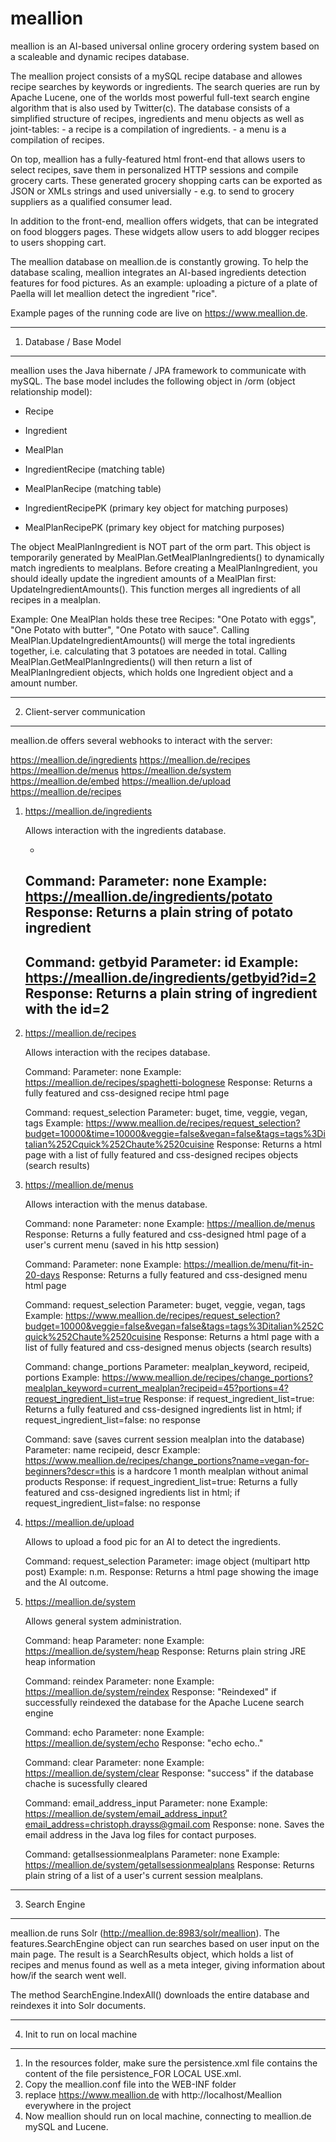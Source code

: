 # meallion

meallion is an AI-based universal online grocery ordering system based on a scaleable and dynamic recipes database.

The meallion project consists of a mySQL recipe database and allowes recipe searches by keywords or ingredients. The search queries are run by Apache Lucene, one of the worlds most powerful full-text search engine algorithm that is also used by Twitter(c).
The database consists of a simplified structure of recipes, ingredients and menu objects as well as joint-tables: - a recipe is a compilation of ingredients. - a menu is a compilation of recipes.

On top, meallion has a fully-featured html front-end that allows users to select recipes, save them in personalized HTTP sessions and compile grocery carts.
These generated grocery shopping carts can be exported as JSON or XMLs strings and used universially - e.g. to send to grocery suppliers as a qualified consumer lead. 

In addition to the front-end, meallion offers widgets, that can be integrated on food bloggers pages. These widgets allow users to add blogger recipes to users shopping cart.

The meallion database on meallion.de is constantly growing. To help the database scaling, meallion integrates an AI-based ingredients detection features for food pictures. As an example: uploading a picture of a plate of Paella will let meallion detect the ingredient "rice".

Example pages of the running code are live on https://www.meallion.de.

------------------------
1. Database / Base Model
------------------------

meallion uses the Java hibernate / JPA framework to communicate with mySQL. The base model includes the following object in /orm (object relationship model):
 
- Recipe
- Ingredient
- MealPlan
- IngredientRecipe (matching table)
- MealPlanRecipe (matching table)

- IngredientRecipePK (primary key object for matching purposes)
- MealPlanRecipePK (primary key object for matching purposes)

The object MealPlanIngredient is NOT part of the orm part. This object is temporarily generated by MealPlan.GetMealPlanIngredients() to dynamically match ingredients to mealplans.
Before creating a MealPlanIngredient, you should ideally update the ingredient amounts of a MealPlan first: UpdateIngredientAmounts(). This function merges all ingredients of all recipes in a mealplan.

Example:
One MealPlan holds these tree Recipes: "One Potato with eggs", "One Potato with butter", "One Potato with sauce".
Calling MealPlan.UpdateIngredientAmounts() will merge the total ingredients together, i.e. calculating that 3 potatoes are needed in total.
Calling MealPlan.GetMealPlanIngredients() will then return a list of MealPlanIngredient objects, which holds one Ingredient object and a amount number.

-------------------------------------------------
2. Client-server communication
-------------------------------------------------

meallion.de offers several webhooks to interact with the server:

https://meallion.de/ingredients
https://meallion.de/recipes
https://meallion.de/menus
https://meallion.de/system
https://meallion.de/embed
https://meallion.de/upload
https://meallion.de/recipes


1. https://meallion.de/ingredients

	Allows interaction with the ingredients database.
	
	-
	Command: <name of ingredient>
	Parameter: none
	Example: https://meallion.de/ingredients/potato
	Response: Returns a plain string of potato ingredient
	-
	Command: getbyid
	Parameter: id
	Example: https://meallion.de/ingredients/getbyid?id=2
	Response: Returns a plain string of ingredient with the id=2
	-
	
	
2. https://meallion.de/recipes

	Allows interaction with the recipes database.
	
	
	Command: <name of recipe>
	Parameter: none
	Example: https://meallion.de/recipes/spaghetti-bolognese
	Response: Returns a fully featured and css-designed recipe html page
	
	Command: request_selection
	Parameter: buget, time, veggie, vegan, tags
	Example: https://www.meallion.de/recipes/request_selection?budget=10000&time=10000&veggie=false&vegan=false&tags=tags%3Ditalian%252Cquick%252Chaute%2520cuisine
	Response: Returns a html page with a list of fully featured and css-designed recipes objects (search results)
	
	
3. https://meallion.de/menus

	Allows interaction with the menus database.
	
	
	Command: none
	Parameter: none
	Example: https://meallion.de/menus
	Response: Returns a fully featured and css-designed html page of a user's current menu (saved in his http session)
	
	Command: <name of menu>
	Parameter: none
	Example: https://meallion.de/menu/fit-in-20-days
	Response: Returns a fully featured and css-designed menu html page
	
	Command: request_selection
	Parameter: buget, veggie, vegan, tags
	Example: https://www.meallion.de/recipes/request_selection?budget=10000&veggie=false&vegan=false&tags=tags%3Ditalian%252Cquick%252Chaute%2520cuisine
	Response: Returns a html page with a list of fully featured and css-designed menus objects (search results)
	
	Command: change_portions
	Parameter: mealplan_keyword, recipeid, portions
	Example: https://www.meallion.de/recipes/change_portions?mealplan_keyword=current_mealplan?recipeid=45?portions=4?request_ingredient_list=true
	Response: if request_ingredient_list=true: Returns a fully featured and css-designed ingredients list in html; if request_ingredient_list=false: no response
	
	Command: save (saves current session mealplan into the database)
	Parameter: name recipeid, descr
	Example: https://www.meallion.de/recipes/change_portions?name=vegan-for-beginners?descr=this is a hardcore 1 month mealplan without animal products
	Response: if request_ingredient_list=true: Returns a fully featured and css-designed ingredients list in html; if request_ingredient_list=false: no response
	
		
4. https://meallion.de/upload

	Allows to upload a food pic for an AI to detect the ingredients.
	
	Command: request_selection
	Parameter: image object (multipart http post)
	Example: n.m.
	Response: Returns a html page showing the image and the AI outcome.
	
5. https://meallion.de/system

	Allows general system administration.
	
	
	Command: heap
	Parameter: none
	Example: https://meallion.de/system/heap
	Response: Returns plain string JRE heap information
	
	Command: reindex
	Parameter: none
	Example: https://meallion.de/system/reindex
	Response: "Reindexed" if successfully reindexed the database for the Apache Lucene search engine
	
	Command: echo
	Parameter: none
	Example: https://meallion.de/system/echo
	Response: "echo echo.."
	
	Command: clear
	Parameter: none
	Example: https://meallion.de/system/clear
	Response: "success" if the database chache is sucessfully cleared
	
	Command: email_address_input
	Parameter: none
	Example: https://meallion.de/system/email_address_input?email_address=christoph.drayss@gmail.com
	Response: none. Saves the email address in the Java log files for contact purposes.
	
	Command: getallsessionmealplans
	Parameter: none
	Example: https://meallion.de/system/getallsessionmealplans
	Response: Returns plain string of a list of a user's current session mealplans.

----------------
3. Search Engine
----------------

meallion.de runs Solr (http://meallion.de:8983/solr/meallion). 
The features.SearchEngine object can run searches based on user input on the main page. The result is a SearchResults object, which holds a list of recipes and menus found as well as a meta integer, giving information about how/if the search went well.

The method SearchEngine.IndexAll() downloads the entire database and reindexes it into Solr documents.

-------------------------------
4. Init to run on local machine
-------------------------------

1. In the resources folder, make sure the persistence.xml file contains the content of the file persistence_FOR LOCAL USE.xml.
2. Copy the meallion.conf file into the WEB-INF folder
3. replace https://www.meallion.de with http://localhost/Meallion everywhere in the project
3. Now meallion should run on local machine, connecting to meallion.de mySQL and Lucene.

